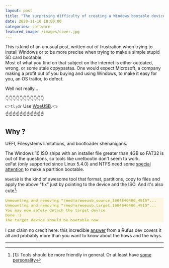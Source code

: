 ```yaml
---
layout: post
title: "The surprising difficulty of creating a Windows bootable device on Linux"
date: 2020-11-10 10:00:00
categories: software
featured_image: /images/cover.jpg
---
```


This is kind of an unusual post, written out of frustration when trying to install Windows or to be more precise when trying to make a simple stupid SD card bootable.  
Most of what you find on that subject on the internet is either outdated, wrong, or some stale copypastas.
One would expect Microsoft, a company making a  profit out of you buying and using Windows, to  make it easy for you, an OS traitor, to defect.

Well not really...

👇👇👇👇👇👇👇👇👇👇👇   
👉`tl;dr` Use [WoeUSB](https://github.com/WoeUSB/WoeUSB).👈  
☝️☝️☝️☝️☝️☝️☝️☝️☝️☝️☝️

## Why ?
UEFI, Filesystems limitations, and bootloader shenanigans.  

The Windows 10 ISO ships with an installer file greater than 4GB so FAT32 is out of
the questions, so tools like unetbootin don't seem to work.  
exFat (only supported since Linux 5.4.0) and NTFS need some [special attention](https://github.com/pbatard/uefi-ntfs) to make a partition bootable.  

`WoeUSB` is the kind of awesome tool that format, partitions, copy to files and apply the above "fix" just by pointing to the device and the ISO. And it's also
cute[^0]:   

![Woe is cute](/images/2020-11-10-to-boot-or-not-to-boot/woe_cute.png)

I can claim no credit here: this incredible [answer](https://superuser.com/a/1527373) from a Rufus dev covers it all and probably
more than you want to know about the hows and the whys.

----

[^0]: [1]: Tools should be more friendly in general. Or at least have [some personality](https://www.valgrind.org/docs/manual/manual-core.html#manual-core.warnings)
